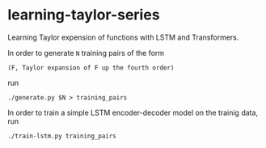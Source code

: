 # learning-taylor-series
Learning Taylor expension of functions with LSTM and Transformers.

In order to generate `N` training pairs of the form
```
(F, Taylor expansion of F up the fourth order)
```

run
```
./generate.py $N > training_pairs
```

In order to train a simple LSTM encoder-decoder model on the trainig data, run
```
./train-lstm.py training_pairs
```

